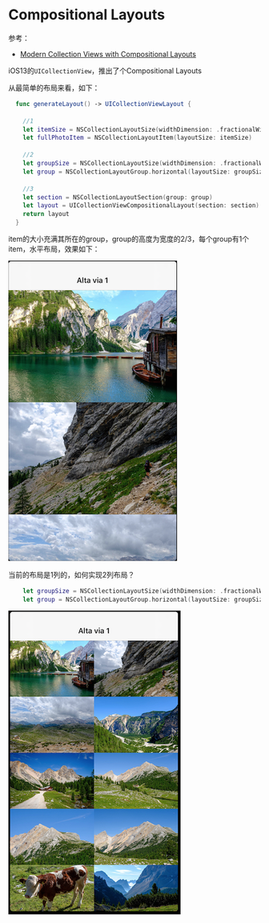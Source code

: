 # Compositional Layouts

参考：

+ [Modern Collection Views with Compositional Layouts](https://www.raywenderlich.com/5436806-modern-collection-views-with-compositional-layouts)

iOS13的`UICollectionView`，推出了个Compositional Layouts

从最简单的布局来看，如下：

```swift
  func generateLayout() -> UICollectionViewLayout {
    
    //1
    let itemSize = NSCollectionLayoutSize(widthDimension: .fractionalWidth(1.0), heightDimension: .fractionalHeight(1.0))
    let fullPhotoItem = NSCollectionLayoutItem(layoutSize: itemSize)
    
    //2
    let groupSize = NSCollectionLayoutSize(widthDimension: .fractionalWidth(1.0), heightDimension: .fractionalWidth(2/3))
    let group = NSCollectionLayoutGroup.horizontal(layoutSize: groupSize, subitem: fullPhotoItem, count: 1)
    
    //3
    let section = NSCollectionLayoutSection(group: group)
    let layout = UICollectionViewCompositionalLayout(section: section)
    return layout
  }
```

item的大小充满其所在的group，group的高度为宽度的2/3，每个group有1个item，水平布局，效果如下：

![015](https://github.com/winfredzen/iOS-Basic/blob/master/UI/images/015.png)

当前的布局是1列的，如何实现2列布局？

```swift
    let groupSize = NSCollectionLayoutSize(widthDimension: .fractionalWidth(1.0), heightDimension: .fractionalWidth(1/3))
    let group = NSCollectionLayoutGroup.horizontal(layoutSize: groupSize, subitem: fullPhotoItem, count: 2)
```

![016](https://github.com/winfredzen/iOS-Basic/blob/master/UI/images/016.png)





